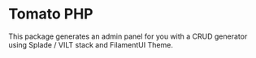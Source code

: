 # Tomato PHP

This package generates an admin panel for you with a CRUD generator using Splade / VILT stack and FilamentUI Theme.
